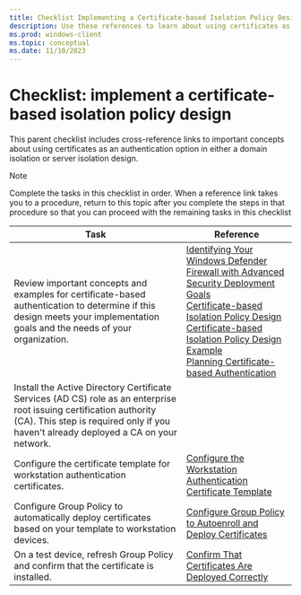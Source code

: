 ```yaml
---
title: Checklist Implementing a Certificate-based Isolation Policy Design 
description: Use these references to learn about using certificates as an authentication option and configure a certificate-based isolation policy design.
ms.prod: windows-client
ms.topic: conceptual
ms.date: 11/10/2023
---
```


# Checklist: implement a certificate-based isolation policy design

This parent checklist includes cross-reference links to important concepts about using certificates as an authentication option in either a domain isolation or server isolation design.

> [!NOTE]
> Complete the tasks in this checklist in order. When a reference link takes you to a procedure, return to this topic after you complete the steps in that procedure so that you can proceed with the remaining tasks in this checklist

| Task | Reference |
| - | - |
| Review important concepts and examples for certificate-based authentication to determine if this design meets your implementation goals and the needs of your organization.| [Identifying Your Windows Defender Firewall with Advanced Security Deployment Goals](identifying-your-windows-firewall-with-advanced-security-deployment-goals.md)<br/>[Certificate-based Isolation Policy Design](certificate-based-isolation-policy-design.md)<br/>[Certificate-based Isolation Policy Design Example](certificate-based-isolation-policy-design-example.md)<br/>[Planning Certificate-based Authentication](planning-certificate-based-authentication.md) |
| Install the Active Directory Certificate Services (AD CS) role as an enterprise root issuing certification authority (CA). This step is required only if you haven't already deployed a CA on your network.| |
| Configure the certificate template for workstation authentication certificates.| [Configure the Workstation Authentication Certificate Template](configure-the-workstation-authentication-certificate-template.md)|
| Configure Group Policy to automatically deploy certificates based on your template to workstation devices. | [Configure Group Policy to Autoenroll and Deploy Certificates](configure-group-policy-to-autoenroll-and-deploy-certificates.md)|
| On a test device, refresh Group Policy and confirm that the certificate is installed. | [Confirm That Certificates Are Deployed Correctly](confirm-that-certificates-are-deployed-correctly.md)|
